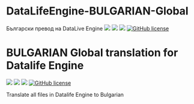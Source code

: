 # DataLifeEngine-BULGARIAN-Global
Български превод на DataLive Engine
<a href="https://dle-news.com/release/36-datalife-engine-v132-final-release.html" target="_blank"><img src="https://img.shields.io/badge/DataLife%20Engine-13.2-green.svg"></a> <a href="https://dle-bg.pro/" target="_blank"><img src="https://img.shields.io/badge/dle-bg-red.svg"></a> <a href="https://github.com/CrasHandBurN/DataLifeEngine-BULGARIAN-Global/commits/master" target="_blank"><img src="https://img.shields.io/github/last-commit/CrasHandBurN/DataLifeEngine-BULGARIAN-Global.svg"></a> <a href="https://github.com/CrasHandBurN/DataLifeEngine-BULGARIAN-Global/blob/master/LICENSE" target="_blank"><img alt="GitHub license" src="https://img.shields.io/github/license/CrasHandBurN/DataLifeEngine-BULGARIAN-Global.svg"></a>

# BULGARIAN Global translation for Datalife Engine
<a href="https://dle-news.com/release/36-datalife-engine-v132-final-release.html" target="_blank"><img src="https://img.shields.io/badge/DataLife%20Engine-13.2-green.svg"></a> <a href="https://dle-bg.pro/" target="_blank"><img src="https://img.shields.io/badge/dle-bg-red.svg"></a> <a href="https://github.com/CrasHandBurN/DataLifeEngine-BULGARIAN-Global/commits/master" target="_blank"><img src="https://img.shields.io/github/last-commit/CrasHandBurN/DataLifeEngine-BULGARIAN-Global.svg"></a> <a href="https://github.com/CrasHandBurN/DataLifeEngine-BULGARIAN-Global/blob/master/LICENSE" target="_blank"><img alt="GitHub license" src="https://img.shields.io/github/license/CrasHandBurN/DataLifeEngine-BULGARIAN-Global.svg"></a>


Translate all files in Datalife Engine to Bulgarian
